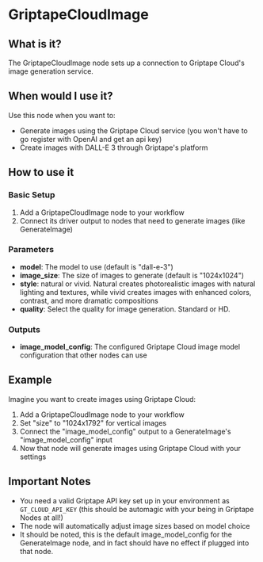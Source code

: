 # GriptapeCloudImage

## What is it?

The GriptapeCloudImage node sets up a connection to Griptape Cloud's image generation service.

## When would I use it?

Use this node when you want to:

- Generate images using the Griptape Cloud service (you won't have to go register with OpenAI and get an api key)
- Create images with DALL-E 3 through Griptape's platform

## How to use it

### Basic Setup

1. Add a GriptapeCloudImage node to your workflow
1. Connect its driver output to nodes that need to generate images (like GenerateImage)

### Parameters

- **model**: The model to use (default is "dall-e-3")
- **image_size**: The size of images to generate (default is "1024x1024")
- **style**: natural or vivid. Natural creates photorealistic images with natural lighting and textures, while vivid creates images with enhanced colors, contrast, and more dramatic compositions
- **quality**: Select the quality for image generation. Standard or HD.

### Outputs

- **image_model_config**: The configured Griptape Cloud image model configuration that other nodes can use

## Example

Imagine you want to create images using Griptape Cloud:

1. Add a GriptapeCloudImage node to your workflow
1. Set "size" to "1024x1792" for vertical images
1. Connect the "image_model_config" output to a GenerateImage's "image_model_config" input
1. Now that node will generate images using Griptape Cloud with your settings

## Important Notes

- You need a valid Griptape API key set up in your environment as `GT_CLOUD_API_KEY` (this should be automagic with your being in Griptape Nodes at all!)
- The node will automatically adjust image sizes based on model choice
- It should be noted, this is the default image_model_config for the GenerateImage node, and in fact should have no effect if plugged into that node.
